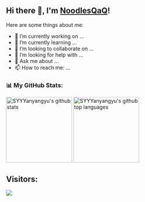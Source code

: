 <h2>Hi there 👋, I'm <a href="https://github.com/SYYYanyangyu">NoodlesQaQ</a>!</h2></h2>

Here are some things about me:

- 🔭 I’m currently working on ...
- 🌱 I’m currently learning ...
- 👯 I’m looking to collaborate on ...
- 🤔 I’m looking for help with ...
- 💬 Ask me about ...
- 📫 How to reach me: ...

<h3 align="left">📊 My GitHub Stats:</h3>

<p align="left">
  <img height="180em" src="https://github-readme-stats.vercel.app/api?username=SYYYanyangyu&show_icons=true&theme=dark&count_private=true" alt="SYYYanyangyu's github stats" />
  <img height="180em" src="https://github-readme-stats.vercel.app/api/top-langs/?username=SYYYanyangyu&theme=dark&layout=compact" alt="SYYYanyangyu's github top languages" />
</p>

<h2>Visitors:</h2>

![](https://activity-graph.herokuapp.com/graph?username=SYYYanyangyu&theme=github)
